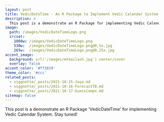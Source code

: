 ```yaml
---
layout: post
title: VedicDateTime - An R Package to Implement Vedic Calendar System
description: >
  This post is a demonstrate an R Package for implementing Vedic Calendar System
image: 
  path: /images/VedicDateTimeLogo.png
  srcset:
    1060w: /images/VedicDateTimeLogo.png
    530w:  /images/VedicDateTimeLogo.png@0,5x.jpg
    265w:  /images/VedicDateTimeLogo.png@0,25x.jpg
accent_image: 
  background: url('/images/mtkailash.jpg') center/cover
  overlay: false
accent_color: '#ff2819'
theme_color: '#ccc'
related_posts:
  - viggnette/_posts/2021-10-15-Jaya.md
  - viggnette/_posts/2021-10-16-ForecastTB.md
  - viggnette/_posts/2021-10-17-GuessCompx.md
sitemap: false
---
```


This post is a demonstrate an R Package 'VedicDateTime' for implementing Vedic Calendar System. Stay tuned! 
